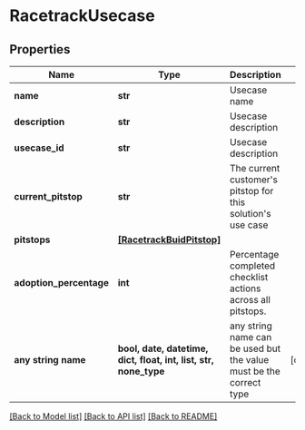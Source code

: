 # RacetrackUsecase


## Properties
Name | Type | Description | Notes
------------ | ------------- | ------------- | -------------
**name** | **str** | Usecase name | 
**description** | **str** | Usecase description | 
**usecase_id** | **str** | Usecase description | 
**current_pitstop** | **str** | The current customer&#39;s pitstop for this solution&#39;s use case | 
**pitstops** | [**[RacetrackBuidPitstop]**](RacetrackBuidPitstop.md) |  | 
**adoption_percentage** | **int** | Percentage completed checklist actions across all pitstops. | 
**any string name** | **bool, date, datetime, dict, float, int, list, str, none_type** | any string name can be used but the value must be the correct type | [optional]

[[Back to Model list]](../README.md#documentation-for-models) [[Back to API list]](../README.md#documentation-for-api-endpoints) [[Back to README]](../README.md)


